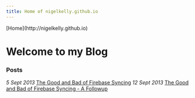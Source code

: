 ```yaml
---
title: Home of nigelkelly.github.io
---
```


<link href="http://kevinburke.bitbucket.org/markdowncss/markdown.css" rel="stylesheet"></link>	
[Home](http://nigelkelly.github.io)

# Welcome to my Blog

### Posts

*5 Sept 2013* [The Good and Bad of Firebase Syncing](http://nigelkelly.github.io/the-good-and-bad-parts-of-firebase-syncing-part1.html)
*12 Sept 2013* [The Good and Bad of Firebase Syncing - A Followup](http://nigelkelly.github.io/the-good-and-bad-parts-of-firebase-syncing-part2.html)
